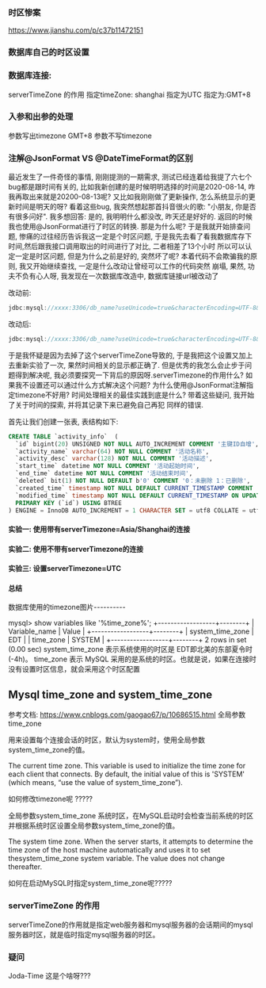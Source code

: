 ### 时区惨案
https://www.jianshu.com/p/c37b11472151

### 数据库自己的时区设置

### 数据库连接:  
serverTimeZone 的作用
           指定timeZone: shanghai
           指定为UTC
           指定为:GMT+8
           
### 入参和出参的处理          
参数写出timezone  GMT+8
参数不写timezone    

### 注解@JsonFormat VS @DateTimeFormat的区别      



最近发生了一件奇怪的事情, 刚刚提测的一期需求, 测试已经连着给我提了六七个bug都是跟时间有关的, 比如我新创建的是时候明明选择的时间是2020-08-14,
咋我再取出来就是20200-08-13呢? 又比如我刚刚做了更新操作, 怎么系统显示的更新时间是明天的呀? 看着这些bug, 我突然想起那首抖音很火的歌: "小朋友,
你是否有很多问好". 我多想回答: 是的, 我明明什么都没改, 昨天还是好好的. 返回的时候我也使用@JsonFormat进行了时区的转换. 那是为什么呢?
于是我就开始排查问题, 惨痛的过往经历告诉我这一定是个时区问题, 于是我先去看了看我数据库存下时间,然后跟我接口调用取出的时间进行了对比, 二者相差了13个小时
所以可以认定一定是时区问题, 但是为什么之前是好的, 突然坏了呢? 本着代码不会欺骗我的原则, 我又开始继续查找, 一定是什么改动让曾经可以工作的代码突然
崩塌, 果然, 功夫不负有心人呀, 我发现在一次数据库改造中, 数据库链接url被改动了

改动前: 
```java
jdbc:mysql://xxxx:3306/db_name?useUnicode=true&characterEncoding=UTF-8&allowMultiQueries=true&useSSL=false&serverTimezone=Asia/Shanghai
```
改动后:
```java
jdbc:mysql://xxxx:3306/db_name?useUnicode=true&characterEncoding=UTF-8&allowMultiQueries=true&useSSL=false
``` 

于是我怀疑是因为去掉了这个serverTimeZone导致的, 于是我把这个设置又加上去重新实验了一次, 果然时间相关的显示都正确了.
但是优秀的我怎么会止步于问题得到解决呢, 我必须要探究一下背后的原因呀.serverTimezone的作用什么? 如果我不设置还可以通过什么方式解决这个问题?
为什么使用@JsonFormat注解指定timezone不好用? 时间处理相关的最佳实践到底是什么? 带着这些疑问, 我开始了关于时间的探索, 并将其记录下来已避免自己再犯
同样的错误.

首先让我们创建一张表, 表结构如下: 
```sql
CREATE TABLE `activity_info`  (
  `id` bigint(20) UNSIGNED NOT NULL AUTO_INCREMENT COMMENT '主键ID自增',
  `activity_name` varchar(64) NOT NULL COMMENT '活动名称',       
  `activity_desc` varchar(128) NOT NULL COMMENT '活动描述',
  `start_time` datetime NOT NULL COMMENT '活动起始时间',
  `end_time` datetime NOT NULL COMMENT '活动结束时间',
  `deleted` bit(1) NOT NULL DEFAULT b'0' COMMENT '0：未删除 1：已删除',
  `created_time` timestamp NOT NULL DEFAULT CURRENT_TIMESTAMP COMMENT '创建时间',
  `modified_time` timestamp NOT NULL DEFAULT CURRENT_TIMESTAMP ON UPDATE CURRENT_TIMESTAMP COMMENT '修改时间',
  PRIMARY KEY (`id`) USING BTREE
) ENGINE = InnoDB AUTO_INCREMENT = 1 CHARACTER SET = utf8 COLLATE = utf8_bin COMMENT = '活动信息表' ROW_FORMAT = Dynamic;
```

#### 实验一: 使用带有serverTimezone=Asia/Shanghai的连接


#### 实验二: 使用不带有serverTimezone的连接


#### 实验三: 设置serverTimezone=UTC

#### 总结
数据库使用的timezone图片----------

mysql> show variables like '%time_zone%';
+------------------+--------+
| Variable_name | Value |
+------------------+--------+
| system_time_zone | EDT |
| time_zone  | SYSTEM |
+------------------+--------+
2 rows in set (0.00 sec)
system_time_zone 表示系统使用的时区是 EDT即北美的东部夏令时(-4h)。
time_zone 表示 MySQL 采用的是系统的时区。也就是说，如果在连接时没有设置时区信息，就会采用这个时区配置


## Mysql time_zone and system_time_zone
参考文档: https://www.cnblogs.com/gaogao67/p/10686515.html
全局参数time_zone

用来设置每个连接会话的时区，默认为system时，使用全局参数system_time_zone的值。

The current time zone. This variable is used to initialize the time zone for each client that connects. By default, the initial value of this is 'SYSTEM' (which means, “use the value of system_time_zone”).

如何修改timezone呢  ?????
 
全局参数system_time_zone
系统时区，在MySQL启动时会检查当前系统的时区并根据系统时区设置全局参数system_time_zone的值。

The system time zone. When the server starts, it attempts to determine the time zone of the host machine automatically and uses it to set thesystem_time_zone system variable. The value does not change thereafter.
 
如何在启动MySQL时指定system_time_zone呢?????

### serverTimeZone 的作用
serverTimeZone的作用就是指定web服务器和mysql服务器的会话期间的mysql服务器时区，就是临时指定mysql服务器的时区。

### 疑问

Joda-Time 这是个啥呀???

 
 